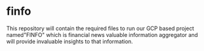 # finfo
This repository will contain the required files to run our GCP based project named"FINFO" which is financial news valuable information aggregator and will provide invaluable insights to that information.

